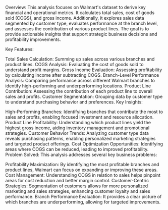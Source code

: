 Overview: This analysis focuses on Walmart's dataset to derive key financial and operational metrics. It calculates total sales, cost of goods sold (COGS), and gross income. Additionally, it explores sales data segmented by customer type, evaluates performance at the branch level, and assesses the contribution of various product lines. The goal is to provide actionable insights that support strategic business decisions and profitability improvements.

Key Features:

Total Sales Calculation: Summing up sales across various branches and product lines.
COGS Analysis: Evaluating the cost of goods sold to understand profit margins.
Gross Income Evaluation: Assessing profitability by calculating income after subtracting COGS.
Branch-Level Performance Analysis: Comparing performance across different Walmart branches to identify high-performing and underperforming locations.
Product Line Contribution: Assessing the contribution of each product line to overall sales and profits.
Customer Segmentation: Grouping data by customer type to understand purchasing behavior and preferences.
Key Insights:

High-Performing Branches: Identifying branches that contribute the most to sales and profits, enabling focused investment and resource allocation.
Product Line Profitability: Understanding which product lines yield the highest gross income, aiding inventory management and promotional strategies.
Customer Behavior Trends: Analyzing customer type data reveals purchasing patterns, enabling personalized marketing strategies and targeted product offerings.
Cost Optimization Opportunities: Identifying areas where COGS can be reduced, leading to improved profitability.
Problem Solved: This analysis addresses several key business problems:

Profitability Maximization: By identifying the most profitable branches and product lines, Walmart can focus on expanding or improving these areas.
Cost Management: Understanding COGS in relation to sales helps pinpoint areas for cost reduction and better margin control.
Customer-Centric Strategies: Segmentation of customers allows for more personalized marketing and sales strategies, enhancing customer loyalty and sales performance.
Branch Performance Evaluation: It provides a clear picture of which branches are underperforming, allowing for targeted improvements.












